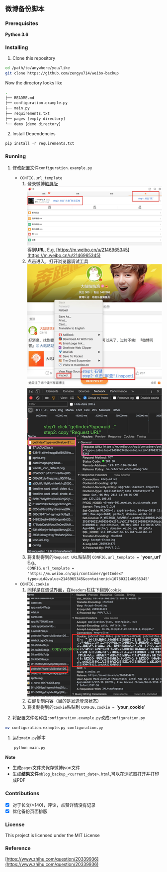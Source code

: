 ## 微博备份脚本


### Prerequisites

**Python 3.6**

### Installing

1. Clone this repository

```bash
cd /path/to/anywhere/you/like
git clone https://github.com/zengyu714/weibo-backup
```
Now the directory looks like
```bash
.
├── README.md
├── configuration.example.py
├── main.py
├── requirements.txt
├── pages [empty directory]
└── demo [demo directory]
```
    
2. Install Dependencies

```python
pip install -r requirements.txt
```

### Running
1. 修改配置文件`configuration.example.py`
    + `CONFIG.url_template`
        1. 登录微博[触屏版](https://m.weibo.cn/)
            ![image](demo/get_url.jpg)
            得到**URL**, E.g, [https://m.weibo.cn/u/2146965345](https://m.weibo.cn/u/2146965345)
        2. 点击进入，打开浏览器调试工具
        ![image](demo/inspect_1.jpg)
        ![image](demo/inspect_2.jpg)
        3. 将复制得到的`Request URL`粘贴到
        `CONFIG.url_template = `'**your_url**'
        E.g.,  
        `CONFIG.url_template = 'https://m.weibo.cn/api/container/getIndex?type=uid&value=2146965345&containerid=1076032146965345'`
    + `CONFIG.cookie` 
        1. 同样是在调试界面，在`Headers`栏往下翻到`Cookie` 
        ![image](demo/cookie.jpg)
        2. 右键复制内容（目的是发送登录状态）
        3. 将复制得到的`Cookie`粘贴到
        `CONFIG.cookie = `'**your_cookie**'
        
1. 将配置文件名称由`configuration.example.py`改成`configuration.py`
```bash
mv configuration.example.py configuration.py
```
1. 运行`main.py`脚本
```python
    python main.py
```

**Note**
+ 生成`pages`文件夹保存微博json文件
+ 生成**结果文件**`mblog_backup_<current_date>.html`,可以在浏览器打开并打印成PDF

### Contributions
- [x] 对于长文(>140)，评论，点赞详情没有记录
- [x] 优化备份页面排版

### License
This project is licensed under the MIT License

### Reference
[https://www.zhihu.com/question/20339936](https://www.zhihu.com/question/20339936)